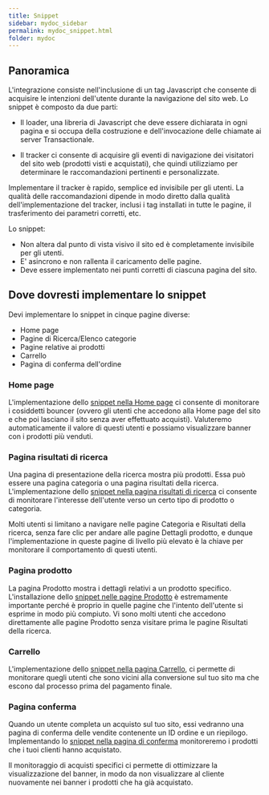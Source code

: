 ```yaml
---
title: Snippet
sidebar: mydoc_sidebar
permalink: mydoc_snippet.html
folder: mydoc
---
```


## Panoramica
L'integrazione consiste nell'inclusione di un tag Javascript che consente di acquisire le intenzioni dell'utente durante la navigazione del sito web.
Lo snippet è composto da due parti:

- Il loader, una libreria di Javascript che deve essere dichiarata in ogni pagina e si occupa della costruzione e dell'invocazione delle chiamate ai server Transactionale.

- Il tracker ci consente di acquisire gli eventi di navigazione dei visitatori del sito web (prodotti visti e acquistati), che quindi utilizziamo per determinare le raccomandazioni pertinenti e personalizzate.

Implementare il tracker è rapido, semplice ed invisibile per gli utenti. La qualità delle raccomandazioni dipende in modo diretto dalla qualità dell'implementazione del tracker, inclusi i tag installati in tutte le pagine, il trasferimento dei parametri corretti, etc.

Lo snippet:

- Non altera dal punto di vista visivo il sito ed è completamente invisibile per gli utenti.
- E' asincrono e non rallenta il caricamento delle pagine.
- Deve essere implementato nei punti corretti di ciascuna pagina del sito.

## Dove dovresti implementare lo snippet
Devi implementare lo snippet in cinque pagine diverse:

- Home page
- Pagine di Ricerca/Elenco categorie
- Pagine relative ai prodotti
- Carrello
- Pagina di conferma dell'ordine

### Home page 
L'implementazione dello [snippet nella Home page](mydoc_snippet_homepage.md) ci consente di monitorare i cosiddetti bouncer (ovvero gli utenti che  accedono alla Home page del sito e che poi lasciano il sito senza aver effettuato acquisti). Valuteremo  automaticamente il valore di questi utenti e possiamo visualizzare banner con i prodotti più venduti.

### Pagina risultati di ricerca
Una pagina di presentazione della ricerca mostra più prodotti. Essa può essere una pagina categoria o una pagina risultati della ricerca. 
L'implementazione dello [snippet nella pagina risultati di ricerca](mydoc_snippet_pagina_ricerca.md) ci consente di monitorare l'interesse dell'utente verso un certo tipo di prodotto o categoria.

Molti utenti si limitano a navigare nelle pagine Categoria e Risultati della ricerca, senza fare clic per andare alle pagine Dettagli prodotto, e dunque l'implementazione in queste pagine di livello più elevato è la chiave per monitorare il comportamento di questi utenti.

### Pagina prodotto
La pagina Prodotto mostra i dettagli relativi a un prodotto specifico. L'installazione dello [snippet nelle pagine Prodotto](mydoc_snippet_pagina_prodotto.md) è estremamente importante perché è proprio in quelle pagine che l'intento dell'utente si esprime in modo più compiuto. Vi sono molti utenti che accedono direttamente alle pagine Prodotto senza visitare prima le pagine Risultati della ricerca.

### Carrello
L'implementazione dello [snippet nella pagina Carrello](mydoc_snippet_carrello.md), ci permette di monitorare quegli utenti che sono vicini alla conversione sul tuo sito ma che escono dal processo prima del pagamento finale.

### Pagina conferma
Quando un utente completa un acquisto sul tuo sito, essi vedranno una pagina di conferma delle vendite contenente un ID ordine e un riepilogo. 
Implementando lo [snippet nella pagina di conferma](mydoc_snippet_pagina_conferma.md)  monitoreremo i prodotti che i tuoi clienti hanno acquistato.

Il monitoraggio di acquisti specifici ci permette  di ottimizzare la visualizzazione del banner, in modo da non visualizzare al cliente nuovamente nei banner i prodotti che ha già acquistato.





